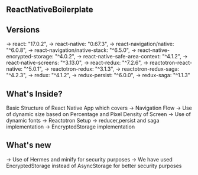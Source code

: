 ## ReactNativeBoilerplate

## Versions
 -> react: "17.0.2",
 -> react-native: "0.67.3",
 -> react-navigation/native: "^6.0.8",
 -> react-navigation/native-stack: "^6.5.0",
 -> react-native-encrypted-storage: "^4.0.2",
 -> react-native-safe-area-context: "^4.1.2",
 -> react-native-screens: "^3.13.0",
 -> react-redux: "^7.2.6",
 -> reactotron-react-native: "^5.0.1",
 -> reactotron-redux: "^3.1.3",
 -> reactotron-redux-saga: "^4.2.3",
 -> redux: "^4.1.2",
 -> redux-persist: "^6.0.0",
 ->  redux-saga: "^1.1.3"

 ## What's Inside?
  Basic Structure of React Native App which covers
    -> Navigation Flow
    -> Use of dynamic size based on Percentage and Pixel Density of Screen
    -> Use of dynamic fonts
    -> Reactotron Setup
    -> reducer,persist and saga implementation
    -> EncryptedStorage implementation

 ## What's new
  -> Use of Hermes and minify for security purposes
  -> We have used EncryptedStorage instead of AsyncStorage for better security purposes  